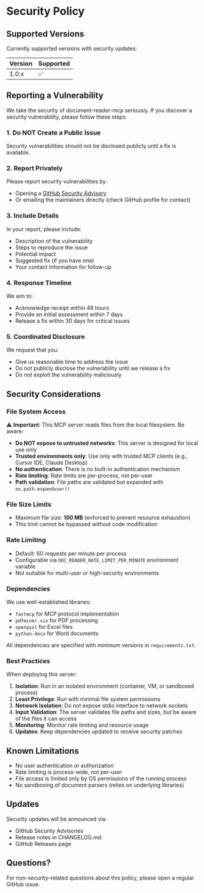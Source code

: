# Security Policy

## Supported Versions

Currently supported versions with security updates:

| Version | Supported          |
| ------- | ------------------ |
| 1.0.x   | :white_check_mark: |

## Reporting a Vulnerability

We take the security of document-reader-mcp seriously. If you discover a security vulnerability, please follow these steps:

### 1. Do NOT Create a Public Issue

Security vulnerabilities should not be disclosed publicly until a fix is available.

### 2. Report Privately

Please report security vulnerabilities by:
- Opening a [GitHub Security Advisory](https://github.com/ifmelate/document-reader-mcp/security/advisories/new)
- Or emailing the maintainers directly (check GitHub profile for contact)

### 3. Include Details

In your report, please include:
- Description of the vulnerability
- Steps to reproduce the issue
- Potential impact
- Suggested fix (if you have one)
- Your contact information for follow-up

### 4. Response Timeline

We aim to:
- Acknowledge receipt within 48 hours
- Provide an initial assessment within 7 days
- Release a fix within 30 days for critical issues

### 5. Coordinated Disclosure

We request that you:
- Give us reasonable time to address the issue
- Do not publicly disclose the vulnerability until we release a fix
- Do not exploit the vulnerability maliciously

## Security Considerations

### File System Access

⚠️ **Important**: This MCP server reads files from the local filesystem. Be aware:

- **Do NOT expose to untrusted networks**: This server is designed for local use only
- **Trusted environments only**: Use only with trusted MCP clients (e.g., Cursor IDE, Claude Desktop)
- **No authentication**: There is no built-in authentication mechanism
- **Rate limiting**: Rate limits are per-process, not per-user
- **Path validation**: File paths are validated but expanded with `os.path.expanduser()`

### File Size Limits

- Maximum file size: **100 MB** (enforced to prevent resource exhaustion)
- This limit cannot be bypassed without code modification

### Rate Limiting

- Default: 60 requests per minute per process
- Configurable via `DOC_READER_RATE_LIMIT_PER_MINUTE` environment variable
- Not suitable for multi-user or high-security environments

### Dependencies

We use well-established libraries:
- `fastmcp` for MCP protocol implementation
- `pdfminer.six` for PDF processing
- `openpyxl` for Excel files
- `python-docx` for Word documents

All dependencies are specified with minimum versions in `requirements.txt`.

### Best Practices

When deploying this server:

1. **Isolation**: Run in an isolated environment (container, VM, or sandboxed process)
2. **Least Privilege**: Run with minimal file system permissions
3. **Network Isolation**: Do not expose stdio interface to network sockets
4. **Input Validation**: The server validates file paths and sizes, but be aware of the files it can access
5. **Monitoring**: Monitor rate limiting and resource usage
6. **Updates**: Keep dependencies updated to receive security patches

## Known Limitations

- No user authentication or authorization
- Rate limiting is process-wide, not per-user
- File access is limited only by OS permissions of the running process
- No sandboxing of document parsers (relies on underlying libraries)

## Updates

Security updates will be announced via:
- GitHub Security Advisories
- Release notes in CHANGELOG.md
- GitHub Releases page

## Questions?

For non-security-related questions about this policy, please open a regular GitHub issue.

